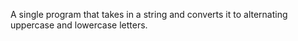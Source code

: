 A single program that takes in a string and converts it to alternating uppercase and lowercase letters.